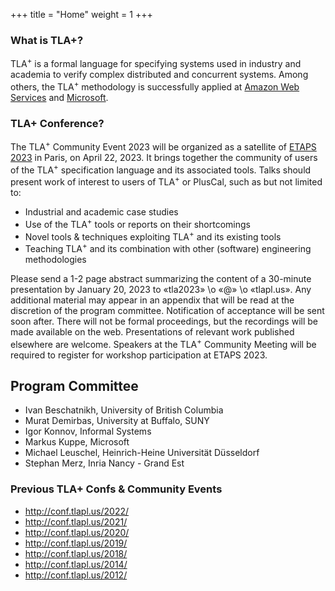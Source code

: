 +++
title = "Home"
weight = 1
+++
<!--
{{% notice note %}} The <a href="/2020/">schedule</a> of the TLA+ Community Event 2020 has been posted! {{% /notice %}}
-->

### What is TLA+?
<!-- Point at industrial success stories of TLA+ (Amazon/Microsoft/...) -->
TLA<sup>+</sup> is a formal language for specifying systems used in industry and academia to verify complex distributed and concurrent systems. Among others, the TLA<sup>+</sup> methodology is successfully applied at [Amazon Web Services](http://lamport.azurewebsites.net/tla/amazon-excerpt.html) and [Microsoft](https://azure.microsoft.com/en-us/blog/azure-cosmos-db-pushing-the-frontier-of-globally-distributed-databases/).

### TLA+ Conference?

The TLA<sup>+</sup> Community Event 2023 will be organized as a satellite of [ETAPS 2023](https://etaps.org) in Paris, on April 22, 2023. It brings together the community of users of the TLA<sup>+</sup> specification language and its associated tools. Talks should present work of interest to users of TLA<sup>+</sup> or PlusCal, such as but not limited to:

* Industrial and academic case studies
* Use of the TLA<sup>+</sup> tools or reports on their shortcomings
* Novel tools & techniques exploiting TLA<sup>+</sup> and its existing tools
* Teaching TLA<sup>+</sup> and its combination with other (software) engineering methodologies

Please send a 1-2 page abstract summarizing the content of a 30-minute presentation by January 20, 2023 to «tla2023» \o «@» \o «tlapl.us». Any additional material may appear in an appendix that will be read at the discretion of the program committee. Notification of acceptance will be sent soon after. There will not be formal proceedings, but the recordings will be made available on the web. Presentations of relevant work published elsewhere are welcome. Speakers at the TLA<sup>+</sup> Community Meeting will be required to register for workshop participation at ETAPS 2023.

## Program Committee

* Ivan Beschatnikh, University of British Columbia
* Murat Demirbas, University at Buffalo, SUNY
* Igor Konnov, Informal Systems
* Markus Kuppe, Microsoft
* Michael Leuschel, Heinrich-Heine Universit&auml;t D&uuml;sseldorf
* Stephan Merz, Inria Nancy - Grand Est

### Previous TLA+ Confs & Community Events

* http://conf.tlapl.us/2022/
* http://conf.tlapl.us/2021/
* http://conf.tlapl.us/2020/
* http://conf.tlapl.us/2019/
* http://conf.tlapl.us/2018/
* http://conf.tlapl.us/2014/
* http://conf.tlapl.us/2012/

